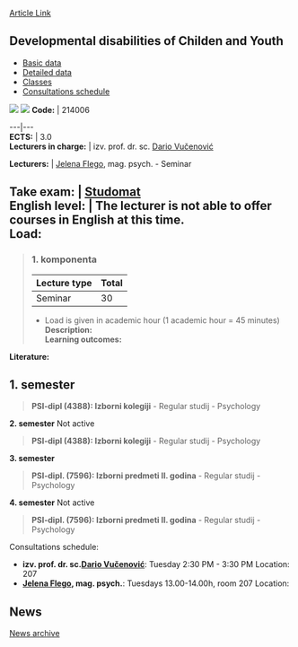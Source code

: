 [Article Link](https://www.fhs.hr/en/course/ddocay)

## Developmental disabilities of Childen and Youth
  * [Basic data](https://www.fhs.hr/en/course/ddocay#v1id-523767_447127_1_0 "Basic data")
  * [Detailed data](https://www.fhs.hr/en/course/ddocay#v1id-523767_447127_1_1 "Detailed data")
  * [Classes](https://www.fhs.hr/en/course/ddocay#v1id-523767_447127_1_2 "Classes")
  * [Consultations schedule](https://www.fhs.hr/en/course/ddocay#v1id-523767_447127_1_3 "Consultations schedule")


[![](https://www.fhs.hr/img/flags/gif/hr.gif)](https://www.fhs.hr/predmet/rpdm) [![](https://www.fhs.hr/img/flags/gif/gb.gif)](https://www.fhs.hr/en/course/ddocay)
**Code:** |  214006  
  
---|---  
**ECTS:** |  3.0   
**Lecturers in charge:** |  izv. prof. dr. sc. [Dario Vučenović](https://www.fhs.hr/staff/dario.vucenovic)   
  
**Lecturers:** |  [Jelena Flego](https://www.fhs.hr/djelatnik/jelena.flego), mag. psych. - Seminar  
  
**Take exam:** |  [Studomat](http://www.isvu.hr/studomat)  
**English level:** |  The lecturer is not able to offer courses in English at this time.   
**Load:**  
---  
> ### 1. komponenta
> | Lecture type | Total  
> ---|---  
> Seminar | 30  
> * Load is given in academic hour (1 academic hour = 45 minutes)   
**Description:**  
> **Learning outcomes:**  

  
**Literature:**  

  
**1. semester**  
---  
> **PSI-dipl (4388): Izborni kolegiji** - Regular studij - Psychology  
>   
  
**2. semester** Not active  
> **PSI-dipl (4388): Izborni kolegiji** - Regular studij - Psychology  
>   
  
**3. semester**  
> **PSI-dipl. (7596): Izborni predmeti II. godina** - Regular studij - Psychology  
>   
  
**4. semester** Not active  
> **PSI-dipl. (7596): Izborni predmeti II. godina** - Regular studij - Psychology  
>   
Consultations schedule: 
  * **izv. prof. dr. sc.[Dario Vučenović](https://www.fhs.hr/staff/dario.vucenovic)**: 
Tuesday 2:30 PM - 3:30 PM
Location: 207 
  * **[Jelena Flego](https://www.fhs.hr/djelatnik/jelena.flego), mag. psych.**: 
Tuesdays 13.00-14.00h, room 207
Location: 


## News
[News archive](https://www.fhs.hr/en/course/ddocay?@=21cly#news_120404 "News archive")
